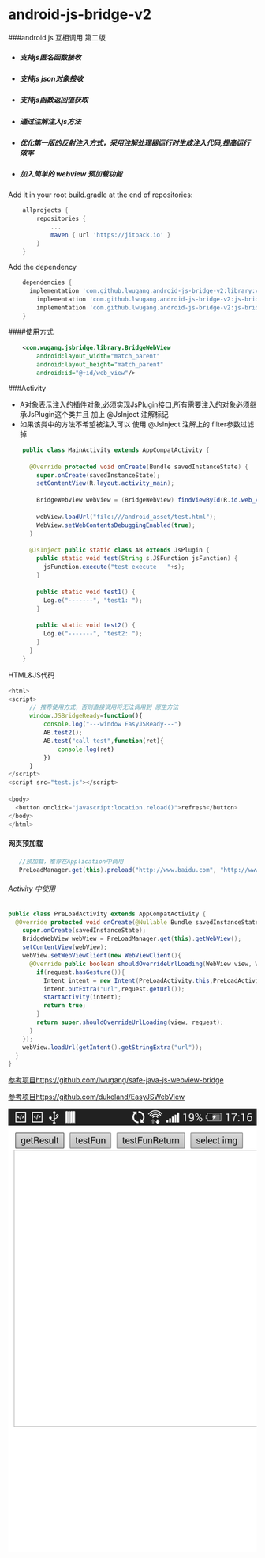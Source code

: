 # android-js-bridge-v2
###android js 互相调用 第二版
- ##### 支持js匿名函数接收
- ##### 支持js json对象接收
- ##### 支持js函数返回值获取
- ##### 通过注解注入js方法
- ##### 优化第一版的反射注入方式，采用注解处理器运行时生成注入代码,提高运行效率
- ##### 加入简单的 webview 预加载功能

Add it in your root build.gradle at the end of repositories:
~~~gradle
	allprojects {
		repositories {
			...
			maven { url 'https://jitpack.io' }
		}
	}
~~~

Add the dependency
~~~gradle
    dependencies {
      implementation 'com.github.lwugang.android-js-bridge-v2:library:v2.0'
	    implementation 'com.github.lwugang.android-js-bridge-v2:js-bridge-anno:v2.0'
	    implementation 'com.github.lwugang.android-js-bridge-v2:js-bridge-compiler:v2.0'
	}

~~~

####使用方式
~~~xml
	<com.wugang.jsbridge.library.BridgeWebView
        android:layout_width="match_parent"
        android:layout_height="match_parent"
        android:id="@+id/web_view"/>
~~~
###Activity
- A对象表示注入的插件对象,必须实现JsPlugin接口,所有需要注入的对象必须继承JsPlugin这个类并且 加上 @JsInject 注解标记
- 如果该类中的方法不希望被注入可以 使用 @JsInject 注解上的 filter参数过滤掉
~~~java
    public class MainActivity extends AppCompatActivity {

      @Override protected void onCreate(Bundle savedInstanceState) {
        super.onCreate(savedInstanceState);
        setContentView(R.layout.activity_main);

        BridgeWebView webView = (BridgeWebView) findViewById(R.id.web_view);

        webView.loadUrl("file:///android_asset/test.html");
        WebView.setWebContentsDebuggingEnabled(true);
      }

      @JsInject public static class AB extends JsPlugin {
        public static void test(String s,JSFunction jsFunction) {
          jsFunction.execute("test execute   "+s);
        }

        public static void test1() {
          Log.e("-------", "test1: ");
        }

        public static void test2() {
          Log.e("-------", "test2: ");
        }
      }
    }
~~~
HTML&JS代码
~~~js
<html>
<script>
      // 推荐使用方式，否则直接调用将无法调用到 原生方法
      window.JSBridgeReady=function(){
          console.log("---window EasyJSReady---")
          AB.test2();
          AB.test("call test",function(ret){
              console.log(ret)
          })
      }
</script>
<script src="test.js"></script>

<body>
  <button onclick="javascript:location.reload()">refresh</button>
</body>
</html>
~~~
#### 网页预加载
~~~java
   //预加载，推荐在Application中调用
   PreLoadManager.get(this).preload("http://www.baidu.com", "http://www.youku.com");
~~~
###### Activity 中使用
~~~java
public class PreLoadActivity extends AppCompatActivity {
  @Override protected void onCreate(@Nullable Bundle savedInstanceState) {
    super.onCreate(savedInstanceState);
    BridgeWebView webView = PreLoadManager.get(this).getWebView();
    setContentView(webView);
    webView.setWebViewClient(new WebViewClient(){
      @Override public boolean shouldOverrideUrlLoading(WebView view, WebResourceRequest request) {
        if(request.hasGesture()){
          Intent intent = new Intent(PreLoadActivity.this,PreLoadActivity.class);
          intent.putExtra("url",request.getUrl());
          startActivity(intent);
          return true;
        }
        return super.shouldOverrideUrlLoading(view, request);
      }
    });
    webView.loadUrl(getIntent().getStringExtra("url"));
  }
}
~~~

[参考项目https://github.com/lwugang/safe-java-js-webview-bridge](https://github.com/lwugang/safe-java-js-webview-bridge)

[参考项目https://github.com/dukeland/EasyJSWebView](https://github.com/dukeland/EasyJSWebView)

![](https://github.com/lwugang/android-js-bridge/blob/master/device-2017-07-14-171656.png)
